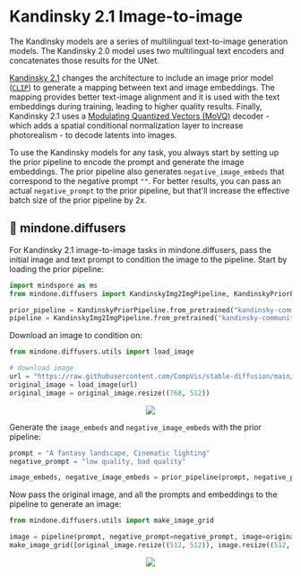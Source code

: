 # Kandinsky 2.1 Image-to-image

The Kandinsky models are a series of multilingual text-to-image generation models. The Kandinsky 2.0 model uses two multilingual text encoders and concatenates those results for the UNet.

[Kandinsky 2.1](https://github.com/ai-forever/Kandinsky-2) changes the architecture to include an image prior model ([`CLIP`](https://huggingface.co/docs/transformers/model_doc/clip)) to generate a mapping between text and image embeddings. The mapping provides better text-image alignment and it is used with the text embeddings during training, leading to higher quality results. Finally, Kandinsky 2.1 uses a [Modulating Quantized Vectors (MoVQ)](https://huggingface.co/papers/2209.09002) decoder - which adds a spatial conditional normalization layer to increase photorealism - to decode latents into images.

To use the Kandinsky models for any task, you always start by setting up the prior pipeline to encode the prompt and generate the image embeddings. The prior pipeline also generates `negative_image_embeds` that correspond to the negative prompt `""`. For better results, you can pass an actual `negative_prompt` to the prior pipeline, but that'll increase the effective batch size of the prior pipeline by 2x.

## 🧨 mindone.diffusers 

For Kandinsky 2.1 image-to-image tasks in mindone.diffusers, pass the initial image and text prompt to condition the image to the pipeline. Start by loading the prior pipeline:

```python
import mindspore as ms
from mindone.diffusers import KandinskyImg2ImgPipeline, KandinskyPriorPipeline

prior_pipeline = KandinskyPriorPipeline.from_pretrained("kandinsky-community/kandinsky-2-1-prior", mindspore_dtype=ms.float16, use_safetensors=True)
pipeline = KandinskyImg2ImgPipeline.from_pretrained("kandinsky-community/kandinsky-2-1", mindspore_dtype=ms.float16, use_safetensors=True)
```

Download an image to condition on:

```py
from mindone.diffusers.utils import load_image

# download image
url = "https://raw.githubusercontent.com/CompVis/stable-diffusion/main/assets/stable-samples/img2img/sketch-mountains-input.jpg"
original_image = load_image(url)
original_image = original_image.resize((768, 512))
```

<div style="display: flex; justify-content: center; align-items: flex-start; text-align: center; max-width: 98%; margin: 0 auto; gap: 1vw;">
    <img class="rounded-xl" src="https://raw.githubusercontent.com/CompVis/stable-diffusion/main/assets/stable-samples/img2img/sketch-mountains-input.jpg"/>
</div>

Generate the `image_embeds` and `negative_image_embeds` with the prior pipeline:

```py
prompt = "A fantasy landscape, Cinematic lighting"
negative_prompt = "low quality, bad quality"

image_embeds, negative_image_embeds = prior_pipeline(prompt, negative_prompt)
```

Now pass the original image, and all the prompts and embeddings to the pipeline to generate an image:

```python
from mindone.diffusers.utils import make_image_grid

image = pipeline(prompt, negative_prompt=negative_prompt, image=original_image, image_embeds=image_embeds, negative_image_embeds=negative_image_embeds, height=768, width=768, strength=0.3)[0][0]
make_image_grid([original_image.resize((512, 512)), image.resize((512, 512))], rows=1, cols=2)
```


<div style="display: flex; justify-content: center; align-items: flex-start; text-align: center; max-width: 98%; margin: 0 auto; gap: 1vw;">
    <img class="rounded-xl" src="https://github.com/user-attachments/assets/0ab742d0-1dcd-449c-883c-215f80fdc9e1"/>
</div>